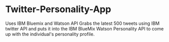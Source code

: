 # Twitter-Personality-App
Uses IBM Bluemix and Watson API 
Grabs the latest 500 tweets using IBM twitter API and puts it into the IBM BlueMix Watson Personality API
to come up with the individual's personality profile.
